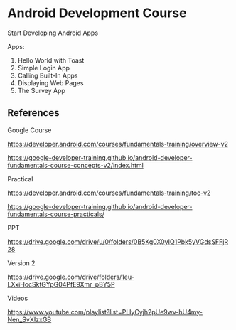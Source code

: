 # Android Development Course

 Start Developing Android Apps

Apps: 

1. Hello World with Toast
2. Simple Login App 
3. Calling Built-In Apps 
4. Displaying Web Pages 
5. The Survey App

## References 

Google Course 

https://developer.android.com/courses/fundamentals-training/overview-v2

https://google-developer-training.github.io/android-developer-fundamentals-course-concepts-v2/index.html

Practical

https://developer.android.com/courses/fundamentals-training/toc-v2

https://google-developer-training.github.io/android-developer-fundamentals-course-practicals/

PPT

https://drive.google.com/drive/u/0/folders/0B5Kg0X0yIQ1Pbk5yVGdsSFFjR28

Version 2 

https://drive.google.com/drive/folders/1eu-LXxiHocSktGYpG04PfE9Xmr_pBY5P

Videos

https://www.youtube.com/playlist?list=PLlyCyjh2pUe9wv-hU4my-Nen_SvXIzxGB
